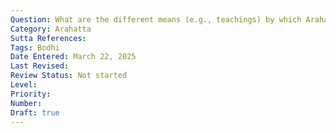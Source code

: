 ```yaml
---
Question: What are the different means (e.g., teachings) by which Arahatta can be attained?
Category: Arahatta
Sutta References:
Tags: Bodhi
Date Entered: March 22, 2025
Last Revised:
Review Status: Not started
Level: 
Priority: 
Number: 
Draft: true
---
```

